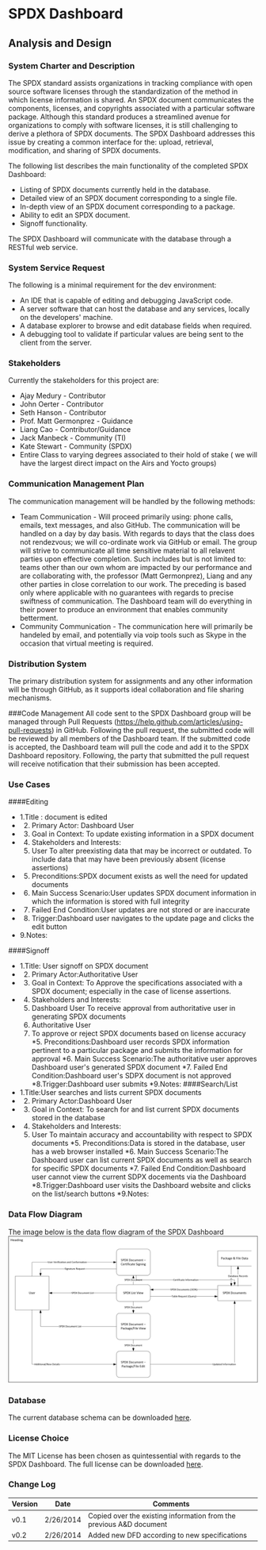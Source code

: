 # SPDX Dashboard
## Analysis and Design

### System Charter and Description
The SPDX standard assists organizations in tracking compliance with open source software licenses through the standardization of the method in which license information is shared. An SPDX document communicates the components, licenses, and copyrights associated with a particular software package. Although this standard produces a streamlined avenue for organizations to comply with software licenses, it is still challenging to derive a plethora of SPDX documents. The SPDX Dashboard addresses this issue by creating a common interface for the: upload, retrieval, modification, and sharing of SPDX documents.

The following list describes the main functionality of the completed SPDX Dashboard:
* Listing of SPDX documents currently held in the database.
* Detailed view of an SPDX document corresponding to a single file.
* In-depth view of an SPDX document corresponding to a package.
* Ability to edit an SPDX document.
* Signoff functionality.

The SPDX Dashboard will communicate with the database through a RESTful web service.

### System Service Request
The following is a minimal requirement for the dev environment:
* An IDE that is capable of editing and debugging JavaScript code.
* A server software that can host the database and any services, locally on the developers' machine.
* A database explorer to browse and edit database fields when required.
* A debugging tool to validate if particular values are being sent to the client from the server.

### Stakeholders
Currently the stakeholders for this project are:
* Ajay Medury - Contributor
* John Oerter - Contributor
* Seth Hanson - Contributor
* Prof. Matt Germonprez - Guidance
* Liang Cao - Contributor/Guidance
* Jack Manbeck - Community (TI)
* Kate Stewart - Community (SPDX)
* Entire Class to varying degrees associated to their hold of stake ( we will have the largest direct impact on the Airs and Yocto groups)


### Communication Management Plan
The communication management will be handled by the following methods:
* Team Communication - Will proceed primarily using: phone calls, emails, text messages, and also GitHub. The communication will be handled on a day by day basis. With regards to days that the class does not rendezvous; we will co-ordinate work via GitHub or email. The group will strive to communicate all time sensitive material to all relavent parties upon effective completion. Such includes but is not limited to: teams other than our own whom are impacted by our performance and are collaborating with, the professor (Matt Germonprez), Liang and any other parties in close correlation to our work. The preceding is based only where applicable with no guarantees with regards to precise swiftness of communication. The Dashboard team will do everything in their power to produce an environment that enables community betterment.
* Community Communication - The communication here will primarily be handeled by email, and potentially via voip tools such as Skype in the occasion that virtual meeting is required.

### Distribution System
The primary distribution system for assignments and any other information will be through GitHub, as it supports ideal collaboration and file sharing mechanisms.


###Code Management
All code sent to the SPDX Dashboard group will be managed through Pull Requests (https://help.github.com/articles/using-pull-requests) in GitHub.  Following the pull request, the submitted code will be reviewed by all members of the Dashboard team. If the submitted code is accepted, the Dashboard team will pull the code and add it to the SPDX Dashboard repository. Following, the party that submitted the pull request will receive notification that their submission has been accepted.

### Use Cases
####Editing
* 1.Title : document is edited
* 2. Primary Actor: Dashboard User
* 3. Goal in Context:  To update existing information in a SPDX document
* 4. Stakeholders and Interests:
	1. User
		To alter preexisting data that may be incorrect or outdated.
		To include data that may have been previously absent (license assertions)
* 5. Preconditions:SPDX document exists as well the need for updated documents
* 6. Main Success Scenario:User updates SPDX document information in which the information is stored with full integrity
* 7. Failed End Condition:User updates are not stored or are inaccurate 
* 8. Trigger:Dashboard user navigates to the update page and clicks the edit button
* 9.Notes:
	
####Signoff
* 1.Title: User signoff on SPDX document
* 2. Primary Actor:Authoritative User
* 3. Goal in Context: To Approve the specifications associated with a SPDX document; especially in the case of license assertions.
* 4. Stakeholders and Interests:
	1. Dashboard User
		To receive approval from authoritative user in generating SPDX documents
	2. Authoritative User 
	3. 	To approve or reject SPDX documents based on license accuracy
*5. Preconditions:Dashboard user records SPDX information pertinent to a particular package and submits the information for approval
*6. Main Success Scenario:The authoritative user approves Dashboard user's generated SPDX document
*7. Failed End Condition:Dashboard user's SDPX document is not approved
*8.Trigger:Dashboard user submits 
*9.Notes:
####Search/List
* 1.Title:User searches and lists current SPDX documents 
* 2. Primary Actor:Dashboard User
* 3. Goal in Context: To search for and list current SPDX documents stored in the database
* 4. Stakeholders and Interests:
	1. User
		To maintain accuracy and accountability with respect to SPDX documents
*5. Preconditions:Data is stored in the database, user has a web browser installed
*6. Main Success Scenario:The Dashboard user can list current SPDX documents as well as search for specific SPDX documents
*7. Failed End Condition:Dashboard user cannot view the current SDPX docements via the Dashboard
*8.Trigger:Dashboard user visits the Dashboard website and clicks on the list/search buttons
*9.Notes:

### Data Flow Diagram
The image below is the data flow diagram of the SPDX Dashboard 
![Data Flow Diagram](SPDX_Dashboard_DFD_02.25.2014.jpg "Data Flow Diagram")

### Database 
The current database schema can be downloaded [here](schema.html).

### License Choice
The MIT License has been chosen as quintessential with regards to the SPDX Dashboard. The full license can be downloaded [here](../LICENSE).

### Change Log
|Version | Date    | Comments                             |
|--------|---------|--------------------------------------|
|v0.1    |2/26/2014|Copied over the existing information from the previous A&D document|
|v0.2	 |2/26/2014|Added new DFD according to new specifications|
